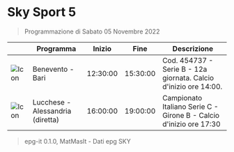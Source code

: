 # Sky Sport 5
> Programmazione di Sabato 05 Novembre 2022

||Programma|Inizio|Fine|Descrizione|
|---|---|---|---|---|
|![Icon](https://guidatv.sky.it/uuid/0a535822-7895-4565-94d4-6ff48751570d/cover?md5ChecksumParam=559f22c3fb371ca4557fdf7e3808d8ec)|Benevento - Bari|12:30:00|15:30:00|Cod. 454737 - Serie B - 12a giornata. Calcio d&#039;inizio ore 14:00.
|![Icon](https://guidatv.sky.it/uuid/3c2099d6-534b-4ff2-9058-6ef545f34901/cover?md5ChecksumParam=29b4186c6160ad36fcdc56918ec701af)|Lucchese - Alessandria (diretta)|16:00:00|19:00:00|Campionato Italiano Serie C - Girone B - Calcio d&#039;inizio ore 17:30



 > epg-it 0.1.0, MatMasIt - Dati epg SKY